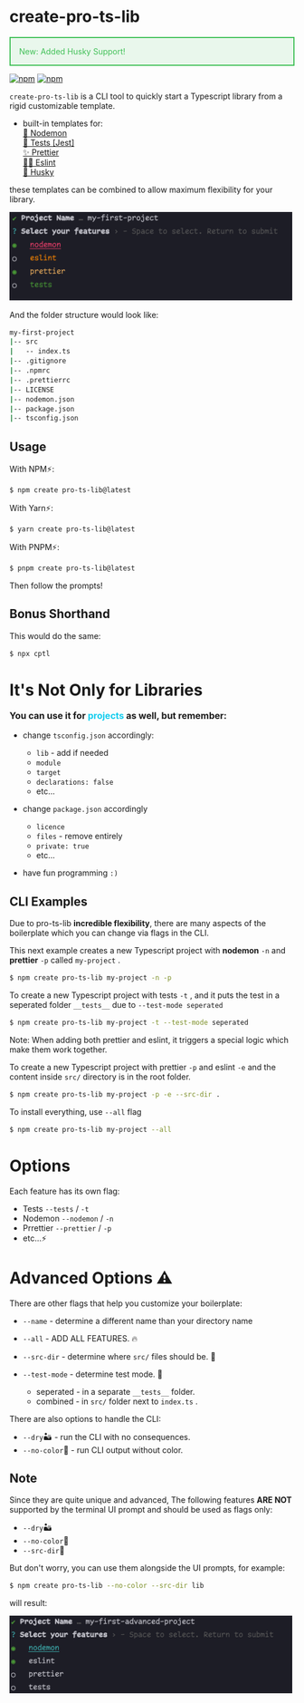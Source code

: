# create-pro-ts-lib

<div style="color:rgb(64,192,87);border:rgb(64,192,87) 2px solid;background-color:rgb(64 192 87 / 10%);padding: 15px">New: Added Husky Support!</div>



[![npm](https://img.shields.io/npm/v/create-pro-ts-lib.svg)](https://www.npmjs.com/package/create-pro-ts-lib)
[![npm](https://img.shields.io/npm/l/create-pro-ts-lib.svg)](https://github.com/MatanelGordon/create-pro-ts-lib/master/LICENSE)

`create-pro-ts-lib` is a CLI tool to quickly start a Typescript library from a rigid customizable template.

- built-in templates for:
    <br/>[📂 Nodemon](https://nodemon.io/)
    <br/>[🧪 Tests [Jest]](https://jestjs.io/)
    <br/>[✨ Prettier](https://prettier.io/)
    <br/>[👮🏻‍ Eslint](https://eslint.org/)
    <br/>[🐶 Husky](https://github.com/typicode/husky)

these templates can be combined to allow maximum flexibility for your library.

<img src="./assets/example1.png" alt="Size Limit CLI" style="max-width: 500px">

And the folder structure would look like:

```bash
my-first-project
|-- src
|   -- index.ts
|-- .gitignore
|-- .npmrc
|-- .prettierrc
|-- LICENSE
|-- nodemon.json
|-- package.json
|-- tsconfig.json
```

## Usage

With NPM⚡:

```bash
$ npm create pro-ts-lib@latest
```

With Yarn⚡:

```bash
$ yarn create pro-ts-lib@latest
```

With PNPM⚡:

```bash
$ pnpm create pro-ts-lib@latest
```

Then follow the prompts!

## Bonus Shorthand

This would do the same:

```bash
$ npx cptl
```

# It's Not Only for Libraries

<p style="font-size: 16px; font-weight: bold">
    You can use it for <span style="color:#11CCEE">projects</span> as well, but remember:
</p>

-   change `tsconfig.json` accordingly:

    -   `lib` - add if needed
    -   `module`
    -   `target`
    -   `declarations: false`
    -   etc...

-   change `package.json` accordingly

    -   `licence`
    -   `files` - remove entirely
    -   `private: true`
    -   etc...

-   have fun programming `:)`

## CLI Examples

Due to pro-ts-lib <b>incredible flexibility</b>, there are many aspects of the boilerplate which you can change via
flags in the CLI.

This next example creates a new Typescript project with <b>nodemon</b> `-n` and <b>prettier</b> `-p` called `my-project`
.

```bash
$ npm create pro-ts-lib my-project -n -p
```

To create a new Typescript project with tests `-t` , and it puts the test in a seperated folder `__tests__` due
to `--test-mode seperated`

```bash
$ npm create pro-ts-lib my-project -t --test-mode seperated
```

Note: When adding both prettier and eslint, it triggers a special logic which make them work together.

To create a new Typescript project with prettier `-p` and eslint `-e` and the content inside `src/` directory is in the
root folder.

```bash
$ npm create pro-ts-lib my-project -p -e --src-dir .
```

To install everything, use `--all` flag

```bash
$ npm create pro-ts-lib my-project --all
```

# Options

Each feature has its own flag:

-   Tests `--tests` / `-t`
-   Nodemon `--nodemon` / `-n`
-   Prrettier `--prettier` / `-p`
-   etc...⚡

# Advanced Options ⚠️

There are other flags that help you customize your boilerplate:

-   `--name` - determine a different name than your directory name
-   `--all` - ADD ALL FEATURES. 🔥
-   `--src-dir` - determine where `src/` files should be. 📂

-   `--test-mode` - determine test mode. 🧪
    -   seperated - in a separate `__tests__` folder.
    -   combined - in `src/` folder next to `index.ts` .

There are also options to handle the CLI:

-   `--dry`🏜 - run the CLI with no consequences.
-   `--no-color`🎨 - run CLI output without color.

## Note

Since they are quite unique and advanced, The following features **ARE NOT** supported by the terminal UI prompt and
should be used as flags only:

-   `--dry`🏜
-   `--no-color`🎨
-   `--src-dir`📂

But don't worry, you can use them alongside the UI prompts, for example:

```bash
$ npm create pro-ts-lib --no-color --src-dir lib
```

will result:

<img src="./assets/example2.png" alt="Size Limit CLI" style="max-width: 500px">
